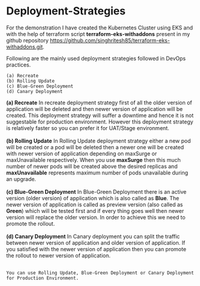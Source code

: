 # Deployment-Strategies

For the demonstration I have created the Kubernetes Cluster using EKS and with the help of terraform script **terraform-eks-withaddons** present in my github repository https://github.com/singhritesh85/terraform-eks-withaddons.git.

Following are the mainly used deployment strategies followed in DevOps practices.
```
(a) Recreate
(b) Rolling Update
(c) Blue-Green Deployment
(d) Canary Deployment
```
**(a) Recreate**  In recreate deployment strategy first of all the older version of application will be deleted and then newer version of application will be created. This deployment strategy will suffer a downtime and hence it is not suggestable for production environment. However this deployment strategy is relatively faster so you can prefer it for UAT/Stage environment.
<br><br/>
**(b) Rolling Update**  In Rolling Update deployment strategy either a new pod will be created or a pod will be deleted then a newer one will be created with newer version of application depending on maxSurge or maxUnavailable respectively. When you use **maxSurge** then this much number of newer pods will be created above the desired replicas and **maxUnavailable** represents maximum number of pods unavailable during an upgrade.
<br><br/>
**(c) Blue-Green Deployment** In Blue-Green Deployment there is an active version (older version) of application which is also called as **Blue**. The newer version of application is called as preview version (also called as **Green**) which will be tested first and if every thing goes well then newer version will replace the older version. In order to achieve this we need to promote the rollout.
<br><br/>
**(d) Canary Deployment** In Canary deployment you can split the traffic between newer version of application and older version of application. If you satisfied with the newer version of application then you can promote the rollout to newer version of application.
<br><br/>
```
You can use Rolling Update, Blue-Green Deployment or Canary Deployment for Production Environment.
```
